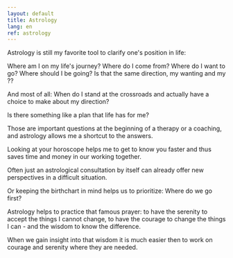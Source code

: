 ```yaml
---
layout: default
title: Astrology
lang: en
ref: astrology
---
```

Astrology is still my favorite tool to clarify one's position in life:

Where am I on my life's journey? Where do I come from? Where do I want to go? Where should I be going? Is that the same direction, my wanting and my ??

And most of all: When do I stand at the crossroads and actually have a choice to make about my direction?

Is there something like a plan that life has for me?

Those are important questions at the beginning of a therapy or a coaching, and astrology allows me a shortcut to the answers.

Looking at your horoscope helps me to get to know you faster and thus saves time and money in our working together.

Often just an astrological consultation by itself can already offer new perspectives in a difficult situation.

Or keeping the birthchart in mind helps us to prioritize: Where do we go first?

Astrology helps to practice that famous prayer: to have the serenity to accept the things I cannot change, to have the courage to change the things I can - and the wisdom to know the difference.

When we gain insight into that wisdom it is much easier then to work on courage and serenity where they are needed.
